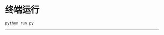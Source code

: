 # 终端运行

```shell
python run.py
```
***************************************************************************************************************************************************************************************************************************************************************************************************************************************************************************************************************************************************************************************************************************************************************************************************************************************************************************************************************************************************************************************************************************************************************************************************************************************************************************************************************************************************************************************************************************************************************************************************************************************************************************************************************************